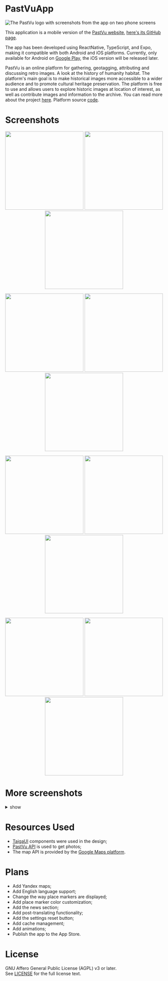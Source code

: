 # PastVuApp

![The PastVu logo with screenshots from the app on two phone
screens](./img/top_image.png)

This application is a mobile version of the [PastVu
website](https://pastvu.com/), [here's its GitHub
page](https://github.com/PastVu/pastvu).

The app has been developed using ReactNative, TypeScript, and Expo, making it
compatible with both Android and iOS platforms. Currently, only available for
Android on [Google
Play](https://play.google.com/store/apps/details?id=com.pelixpng.PastVuApp),
the iOS version will be released later.

PastVu is an online platform for gathering, geotagging, attributing and
discussing retro images. A look at the history of humanity habitat. The
platform's main goal is to make historical images more accessible to a wider
audience and to promote cultural heritage preservation. The platform is free to
use and allows users to explore historic images at location of interest, as
well as contribute images and information to the archive. You can read more
about the project [here](https://docs.pastvu.com/en/about). Platform source
[code](https://github.com/PastVu).

# Screenshots

<p align="center">
  <img src="img/1.png" width="250" />
  <img src="img/2.png" width="250" /> 
  <img src="img/3.png" width="250" />
</p>

<p align="center">
  <img src="img/4.png" width="250" />
  <img src="img/5.png" width="250" /> 
  <img src="img/6.png" width="250" />
</p>

<p align="center">
  <img src="img/7.png" width="250" />
  <img src="img/8.png" width="250" /> 
  <img src="img/9.png" width="250" />
</p>

<p align="center">
  <img src="img/10.png" width="250" />
  <img src="img/11.png" width="250" /> 
  <img src="img/12.png" width="250" />
</p>

# More screenshots

<details>
<summary>show</summary>
<p align="center">
  <img src="img/13.png" width="250" />
  <img src="img/14.png" width="250" /> 
  <img src="img/15.png" width="250" />
</p>

<p align="center">
  <img src="img/16.png" width="250" />
  <img src="img/17.png" width="250" /> 
  <img src="img/18.png" width="250" />
</p>

<p align="center">
  <img src="img/19.png" width="250" />
  <img src="img/20.png" width="250" /> 
  <img src="img/21.png" width="250" />
</p>
</details>

# Resources Used

- [TaigaUI](https://taiga-ui.dev/) components were used in the design;
- [PastVu API](https://docs.pastvu.com/dev/api) is used to get photos;
- The map API is provided by the [Google Maps
  platform](https://developers.google.com/maps).

# Plans

- Add Yandex maps;
- Add English language support;
- Change the way place markers are displayed;
- Add place marker color customization;
- Add the news section;
- Add post-translating functionality;
- Add the settings reset button;
- Add cache management;
- Add animations;
- Publish the app to the App Store.

# License

GNU Affero General Public License (AGPL) v3 or later.  
See [LICENSE](https://github.com/pelixpng/PastVuApp/blob/master/LICENSE) for
the full license text.
